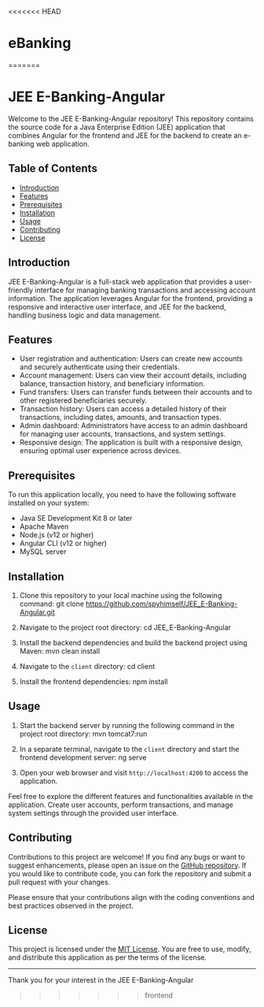 <<<<<<< HEAD
# eBanking
=======
# JEE E-Banking-Angular

Welcome to the JEE E-Banking-Angular repository! This repository contains the source code for a Java Enterprise Edition (JEE) application that combines Angular for the frontend and JEE for the backend to create an e-banking web application.

## Table of Contents

- [Introduction](#introduction)
- [Features](#features)
- [Prerequisites](#prerequisites)
- [Installation](#installation)
- [Usage](#usage)
- [Contributing](#contributing)
- [License](#license)

## Introduction

JEE E-Banking-Angular is a full-stack web application that provides a user-friendly interface for managing banking transactions and accessing account information. The application leverages Angular for the frontend, providing a responsive and interactive user interface, and JEE for the backend, handling business logic and data management.

## Features

- User registration and authentication: Users can create new accounts and securely authenticate using their credentials.
- Account management: Users can view their account details, including balance, transaction history, and beneficiary information.
- Fund transfers: Users can transfer funds between their accounts and to other registered beneficiaries securely.
- Transaction history: Users can access a detailed history of their transactions, including dates, amounts, and transaction types.
- Admin dashboard: Administrators have access to an admin dashboard for managing user accounts, transactions, and system settings.
- Responsive design: The application is built with a responsive design, ensuring optimal user experience across devices.

## Prerequisites

To run this application locally, you need to have the following software installed on your system:

- Java SE Development Kit 8 or later
- Apache Maven
- Node.js (v12 or higher)
- Angular CLI (v12 or higher)
- MySQL server

## Installation

1. Clone this repository to your local machine using the following command:
git clone https://github.com/spyhimself/JEE_E-Banking-Angular.git

2. Navigate to the project root directory:
cd JEE_E-Banking-Angular

3. Install the backend dependencies and build the backend project using Maven:
mvn clean install

4. Navigate to the `client` directory:
cd client

5. Install the frontend dependencies:
npm install

## Usage

1. Start the backend server by running the following command in the project root directory:
mvn tomcat7:run

2. In a separate terminal, navigate to the `client` directory and start the frontend development server:
ng serve

3. Open your web browser and visit `http://localhost:4200` to access the application.

Feel free to explore the different features and functionalities available in the application. Create user accounts, perform transactions, and manage system settings through the provided user interface.

## Contributing

Contributions to this project are welcome! If you find any bugs or want to suggest enhancements, please open an issue on the [GitHub repository](https://github.com/spyhimself/JEE_E-Banking-Angular/issues). If you would like to contribute code, you can fork the repository and submit a pull request with your changes.

Please ensure that your contributions align with the coding conventions and best practices observed in the project.

## License

This project is licensed under the [MIT License](LICENSE). You are free to use, modify, and distribute this application as per the terms of the license.

---

Thank you for your interest in the JEE E-Banking-Angular
>>>>>>> frontend
